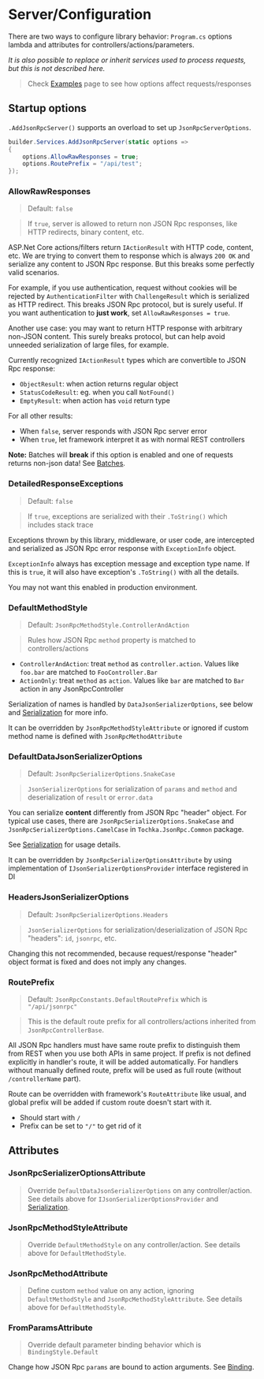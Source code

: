 # Server/Configuration

There are two ways to configure library behavior: `Program.cs` options lambda and attributes for controllers/actions/parameters.

*It is also possible to replace or inherit services used to process requests, but this is not described here.*

> Check [Examples](examples) page to see how options affect requests/responses

## Startup options

`.AddJsonRpcServer()` supports an overload to set up `JsonRpcServerOptions`.

```cs
builder.Services.AddJsonRpcServer(static options =>
{
    options.AllowRawResponses = true;
    options.RoutePrefix = "/api/test";
});
```

### AllowRawResponses

> Default: `false`

> If `true`, server is allowed to return non JSON Rpc responses, like HTTP redirects, binary content, etc.

ASP.Net Core actions/filters return `IActionResult` with HTTP code, content, etc.
We are trying to convert them to response which is always `200 OK` and serialize any content to JSON Rpc response.
But this breaks some perfectly valid scenarios.

For example, if you use authentication, request without cookies will be rejected by `AuthenticationFilter` with `ChallengeResult` which is serialized as
HTTP redirect. This breaks JSON Rpc protocol, but is surely useful. If you want authentication to **just work**, set `AllowRawResponses = true`.

Another use case: you may want to return HTTP response with arbitrary non-JSON content. This surely breaks protocol,
but can help avoid unneeded serialization of large files, for example.

Currently recognized `IActionResult` types which are convertible to JSON Rpc response:

* `ObjectResult`: when action returns regular object
* `StatusCodeResult`: eg. when you call `NotFound()`
* `EmptyResult`: when action has `void` return type

For all other results:

* When `false`, server responds with JSON Rpc server error
* When `true`, let framework interpret it as with normal REST controllers

**Note:** Batches will **break** if this option is enabled and one of requests returns non-json data! See [Batches](batches).

### DetailedResponseExceptions

> Default: `false`

> If `true`, exceptions are serialized with their `.ToString()` which includes stack trace

Exceptions thrown by this library, middleware, or user code, are intercepted and serialized as JSON Rpc error response with `ExceptionInfo` object.

`ExceptionInfo` always has exception message and exception type name.
If this is `true`, it will also have exception's `.ToString()` with all the details.

You may not want this enabled in production environment.

### DefaultMethodStyle

> Default: `JsonRpcMethodStyle.ControllerAndAction`

> Rules how JSON Rpc `method` property is matched to controllers/actions

* `ControllerAndAction`: treat `method` as `controller.action`. Values like `foo.bar` are matched to `FooController.Bar`
* `ActionOnly`: treat `method` as `action`. Values like `bar` are matched to `Bar` action in any JsonRpcController

Serialization of names is handled by `DataJsonSerializerOptions`, see below and [Serialization](serialization) for more info.

It can be overridden by `JsonRpcMethodStyleAttribute` or ignored if custom method name is defined with `JsonRpcMethodAttribute`

### DefaultDataJsonSerializerOptions

> Default: `JsonRpcSerializerOptions.SnakeCase`

> `JsonSerializerOptions` for serialization of `params` and `method` and deserialization of `result` or `error.data`

You can serialize **content** differently from JSON Rpc "header" object.
For typical use cases, there are `JsonRpcSerializerOptions.SnakeCase` and `JsonRpcSerializerOptions.CamelCase` in `Tochka.JsonRpc.Common` package.

See [Serialization](serialization) for usage details.

It can be overridden by `JsonRpcSerializerOptionsAttribute` by using implementation of `IJsonSerializerOptionsProvider` interface registered in DI

### HeadersJsonSerializerOptions

> Default: `JsonRpcSerializerOptions.Headers`

> `JsonSerializerOptions` for serialization/deserialization of JSON Rpc "headers": `id`, `jsonrpc`, etc.

Changing this not recommended, because request/response "header" object format is fixed and does not imply any changes.

### RoutePrefix

> Default: `JsonRpcConstants.DefaultRoutePrefix` which is `"/api/jsonrpc"`

> This is the default route prefix for all controllers/actions inherited from `JsonRpcControllerBase`.

All JSON Rpc handlers must have same route prefix to distinguish them from REST when you use both APIs in same project. If prefix is not defined explicitly in handler's route, it will be added automatically. For handlers without manually defined route, prefix will be used as full route (without `/controllerName` part).

Route can be overridden with framework's `RouteAttribute` like usual, and global prefix will be added if custom route doesn't start with it.

* Should start with `/`
* Prefix can be set to `"/"` to get rid of it

## Attributes

### JsonRpcSerializerOptionsAttribute

> Override `DefaultDataJsonSerializerOptions` on any controller/action. See details above for `IJsonSerializerOptionsProvider` and [Serialization](serialization).

### JsonRpcMethodStyleAttribute

> Override `DefaultMethodStyle` on any controller/action. See details above for `DefaultMethodStyle`.

### JsonRpcMethodAttribute

> Define custom `method` value on any action, ignoring `DefaultMethodStyle` and `JsonRpcMethodStyleAttribute`. See details above for `DefaultMethodStyle`.

### FromParamsAttribute

> Override default parameter binding behavior which is `BindingStyle.Default`

Change how JSON Rpc `params` are bound to action arguments. See [Binding](binding).
